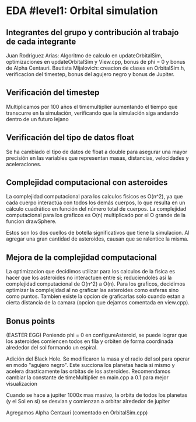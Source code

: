 # EDA #level1: Orbital simulation

## Integrantes del grupo y contribución al trabajo de cada integrante

Juan Rodriguez Arias: Algoritmo de calculo en updateOrbitalSim, optimizaciones en updateOrbitalSim y View.cpp, bonus de phi = 0 y bonus de Alpha Centauri.
Bautista Mijalovich: creacion de clases en OrbitalSim.h, verificacion del timestep, bonus del agujero negro y bonus de Jupiter.

## Verificación del timestep

Multiplicamos por 100 años el timemultiplier aumentando el tiempo que transcurre en la simulación,
verificando que la simulación siga andando dentro de un futuro lejano

## Verificación del tipo de datos float

Se ha cambiado el tipo de datos de float a double para asegurar una mayor precisión
en las variables que representan masas, distancias, velocidades y aceleraciones.

## Complejidad computacional con asteroides

La complejidad computacional para los calculos fisicos es O(n^2), ya que cada cuerpo interactúa con todos
los demás cuerpos, lo que resulta en un cálculo cuadrático en función del número total de cuerpos. La complejidad computacional para los graficos es O(n) multiplicado por el O grande de la funcion drawSphere. 

Estos son los dos cuellos de botella significativos que tiene la simulacion. Al agregar una gran cantidad de asteroides, causan que se ralentice la misma.

## Mejora de la complejidad computacional

La optimizacion que decidimos utilizar para los calculos de la fisica es hacer que los asteroides no interactuen entre si; reduciendoles asi la complejidad computacional de O(n^2) a O(n). Para los graficos, decidimos optimizar la complejidad al no graficar las asteroides como esferas sino como puntos. Tambien existe la opcion de graficarlas solo cuando estan a cierta distancia de la camara (opcion que dejamos comentada en view.cpp).

## Bonus points

(EASTER EGG) Poniendo phi = 0 en configureAsteroid, se puede lograr que los asteroides comiencen todos en fila y orbiten de forma coordinada alrededor del sol formando un espiral.

Adición del Black Hole. Se modificaron la masa y el radio del sol para operar en modo "agujero negro". Este succiona los planetas hacia si mismo y acelera drasticamente las orbitas de los asteroides. Recomendamos cambiar la constante de timeMultiplier en main.cpp a 0.1 para mejor visualizacion 

Cuando se hace a jupiter 1000x mas masivo, la orbita de todos los planetas (y el Sol en si) se desvian y comienzan a orbitar alrededor de jupiter

Agregamos Alpha Centauri (comentado en OrbitalSim.cpp)
